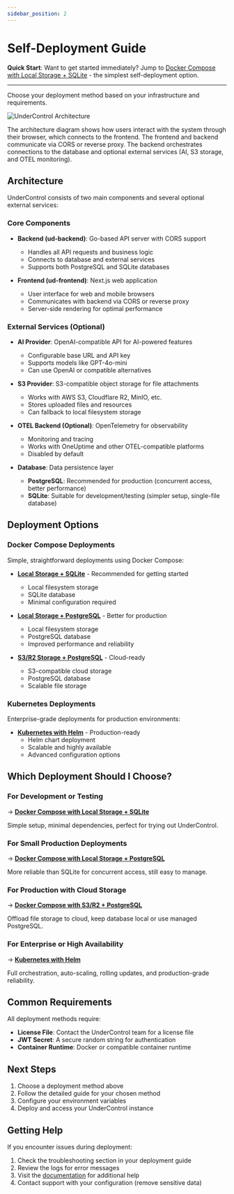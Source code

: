 ```yaml
---
sidebar_position: 2
---
```


# Self-Deployment Guide

**Quick Start**: Want to get started immediately? Jump to [Docker Compose with Local Storage + SQLite](/docs/deployment/docker-compose-local) - the simplest self-deployment option.

---

Choose your deployment method based on your infrastructure and requirements.

![UnderControl Architecture](/img/Arch.png)

The architecture diagram shows how users interact with the system through their browser, which connects to the frontend. The frontend and backend communicate via CORS or reverse proxy. The backend orchestrates connections to the database and optional external services (AI, S3 storage, and OTEL monitoring).

## Architecture

UnderControl consists of two main components and several optional external services:

### Core Components

- **Backend (ud-backend)**: Go-based API server with CORS support
  - Handles all API requests and business logic
  - Connects to database and external services
  - Supports both PostgreSQL and SQLite databases

- **Frontend (ud-frontend)**: Next.js web application
  - User interface for web and mobile browsers
  - Communicates with backend via CORS or reverse proxy
  - Server-side rendering for optimal performance

### External Services (Optional)

- **AI Provider**: OpenAI-compatible API for AI-powered features
  - Configurable base URL and API key
  - Supports models like GPT-4o-mini
  - Can use OpenAI or compatible alternatives

- **S3 Provider**: S3-compatible object storage for file attachments
  - Works with AWS S3, Cloudflare R2, MinIO, etc.
  - Stores uploaded files and resources
  - Can fallback to local filesystem storage

- **OTEL Backend (Optional)**: OpenTelemetry for observability
  - Monitoring and tracing
  - Works with OneUptime and other OTEL-compatible platforms
  - Disabled by default

- **Database**: Data persistence layer
  - **PostgreSQL**: Recommended for production (concurrent access, better performance)
  - **SQLite**: Suitable for development/testing (simpler setup, single-file database)


## Deployment Options

### Docker Compose Deployments

Simple, straightforward deployments using Docker Compose:

- **[Local Storage + SQLite](/docs/deployment/docker-compose-local)** - Recommended for getting started
  - Local filesystem storage
  - SQLite database
  - Minimal configuration required

- **[Local Storage + PostgreSQL](/docs/deployment/docker-compose-postgres)** - Better for production
  - Local filesystem storage
  - PostgreSQL database
  - Improved performance and reliability

- **[S3/R2 Storage + PostgreSQL](/docs/deployment/docker-compose-s3)** - Cloud-ready
  - S3-compatible cloud storage
  - PostgreSQL database
  - Scalable file storage

### Kubernetes Deployments

Enterprise-grade deployments for production environments:

- **[Kubernetes with Helm](/docs/deployment/kubernetes-helm)** - Production-ready
  - Helm chart deployment
  - Scalable and highly available
  - Advanced configuration options

## Which Deployment Should I Choose?

### For Development or Testing
→ **[Docker Compose with Local Storage + SQLite](/docs/deployment/docker-compose-local)**

Simple setup, minimal dependencies, perfect for trying out UnderControl.

### For Small Production Deployments
→ **[Docker Compose with Local Storage + PostgreSQL](/docs/deployment/docker-compose-postgres)**

More reliable than SQLite for concurrent access, still easy to manage.

### For Production with Cloud Storage
→ **[Docker Compose with S3/R2 + PostgreSQL](/docs/deployment/docker-compose-s3)**

Offload file storage to cloud, keep database local or use managed PostgreSQL.

### For Enterprise or High Availability
→ **[Kubernetes with Helm](/docs/deployment/kubernetes-helm)**

Full orchestration, auto-scaling, rolling updates, and production-grade reliability.

## Common Requirements

All deployment methods require:

- **License File**: Contact the UnderControl team for a license file
- **JWT Secret**: A secure random string for authentication
- **Container Runtime**: Docker or compatible container runtime

## Next Steps

1. Choose a deployment method above
2. Follow the detailed guide for your chosen method
3. Configure your environment variables
4. Deploy and access your UnderControl instance

## Getting Help

If you encounter issues during deployment:

1. Check the troubleshooting section in your deployment guide
2. Review the logs for error messages
3. Visit the [documentation](/) for additional help
4. Contact support with your configuration (remove sensitive data)
